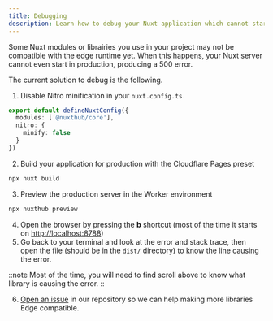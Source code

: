 ```yaml
---
title: Debugging
description: Learn how to debug your Nuxt application which cannot start on Cloudflare Workers / Pages.
---
```


Some Nuxt modules or librairies you use in your project may not be compatible with the edge runtime yet. When this happens, your Nuxt server cannot even start in production, producing a 500 error.

The current solution to debug is the following.

1. Disable Nitro minification in your `nuxt.config.ts`

```ts [nuxt.config.ts]
export default defineNuxtConfig({
  modules: ['@nuxthub/core'],
  nitro: {
    minify: false
  }
})
```

2. Build your application for production with the Cloudflare Pages preset

```bash [Terminal]
npx nuxt build
```

3. Preview the production server in the Worker environment

```bash [Terminal]
npx nuxthub preview
```

4. Open the browser by pressing the **b** shortcut (most of the time it starts on <http://localhost:8788>)
5. Go back to your terminal and look at the error and stack trace, then open the file (should be in the `dist/` directory) to know the line causing the error.

::note
Most of the time, you will need to find scroll above to know what library is causing the error.
::

6. [Open an issue](https://github.com/nuxt-hub/core) in our repository so we can help making more libraries Edge compatible.

